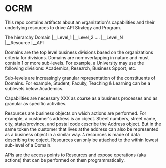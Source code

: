 # OCRM
This repo contains artifacts about an organization's capabilities and their underlying resources to drive API Strategy and Program. 

The hierarchy
Domain
    |__Level_1
          |__Level_2
                ....
                   |__Level_N          
                          |__Resource
                                  |__API
                          
Domains are the top level business divisions based on the organizations criteria for divisions. Domains are non-overlapping in nature and must contain 1 or more sub-levels. For example, a University may use the following divisions: Academics, Research, Business Spport, etc.

Sub-levels are increasingly granular representation of the constituents of Domains. For example, Student, Faculty, Teaching & Learning can be a sublevels below Academics. 

Capabilities are necessary XXX as coarse as a business processes and as granular as specific activities.

Resources are business objects on which actions are performed. For example, a customer's address is an object. Street numbers, street name, city, state/province, and postal code describe the Address object. But in the same token the customer that lives at the address can also be represented as a business object in a similar way. A resources is made of data describing the object.  Resources can only be attached to the within lowest sub-level of a Domain.

APIs are the access points to Resources and expose operations (aka actions) that can be performed on them programmatically.
